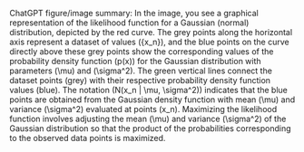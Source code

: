 ChatGPT figure/image summary: In the image, you see a graphical representation of the likelihood function for a Gaussian (normal) distribution, depicted by the red curve. The grey points along the horizontal axis represent a dataset of values \(\{x_n\}\), and the blue points on the curve directly above these grey points show the corresponding values of the probability density function \(p(x)\) for the Gaussian distribution with parameters \(\mu\) and \(\sigma^2\). The green vertical lines connect the dataset points (grey) with their respective probability density function values (blue). The notation \(N(x_n | \mu, \sigma^2)\) indicates that the blue points are obtained from the Gaussian density function with mean \(\mu\) and variance \(\sigma^2\) evaluated at points \(x_n\). Maximizing the likelihood function involves adjusting the mean \(\mu\) and variance \(\sigma^2\) of the Gaussian distribution so that the product of the probabilities corresponding to the observed data points is maximized.